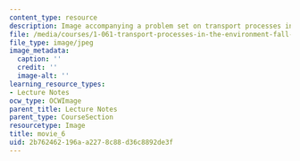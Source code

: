 ```yaml
---
content_type: resource
description: Image accompanying a problem set on transport processes in the environment.
file: /media/courses/1-061-transport-processes-in-the-environment-fall-2008/2b762462196aa2278c88d36c8892de3f_movie_6.jpg
file_type: image/jpeg
image_metadata:
  caption: ''
  credit: ''
  image-alt: ''
learning_resource_types:
- Lecture Notes
ocw_type: OCWImage
parent_title: Lecture Notes
parent_type: CourseSection
resourcetype: Image
title: movie_6
uid: 2b762462-196a-a227-8c88-d36c8892de3f
---
```


